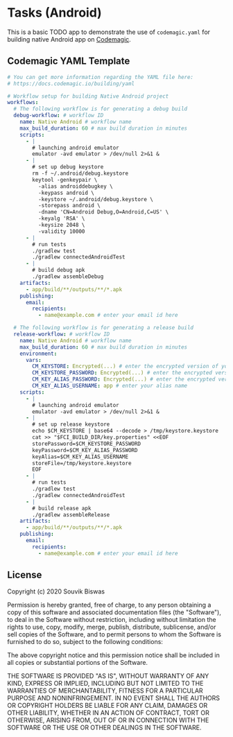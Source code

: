 # Tasks (Android)

This is a basic TODO app to demonstrate the use of `codemagic.yaml` for building native Android app on [Codemagic](https://codemagic.io/start/).

## Codemagic YAML Template

```yaml
# You can get more information regarding the YAML file here:
# https://docs.codemagic.io/building/yaml

# Workflow setup for building Native Android project
workflows:
  # The following workflow is for generating a debug build
  debug-workflow: # workflow ID
    name: Native Android # workflow name
    max_build_duration: 60 # max build duration in minutes
    scripts:
      - |
        # launching android emulator
        emulator -avd emulator > /dev/null 2>&1 &
      - |
        # set up debug keystore
        rm -f ~/.android/debug.keystore
        keytool -genkeypair \
          -alias androiddebugkey \
          -keypass android \
          -keystore ~/.android/debug.keystore \
          -storepass android \
          -dname 'CN=Android Debug,O=Android,C=US' \
          -keyalg 'RSA' \
          -keysize 2048 \
          -validity 10000
      - |
        # run tests
        ./gradlew test
        ./gradlew connectedAndroidTest
      - |
        # build debug apk
        ./gradlew assembleDebug
    artifacts:
      - app/build/**/outputs/**/*.apk
    publishing:
      email:
        recipients:
          - name@example.com # enter your email id here

  # The following workflow is for generating a release build
  release-workflow: # workflow ID
    name: Native Android # workflow name
    max_build_duration: 60 # max build duration in minutes
    environment:
      vars:
        CM_KEYSTORE: Encrypted(...) # enter the encrypted version of your keystore file
        CM_KEYSTORE_PASSWORD: Encrypted(...) # enter the encrypted version of your keystore password
        CM_KEY_ALIAS_PASSWORD: Encrypted(...) # enter the encrypted version of your key alias password
        CM_KEY_ALIAS_USERNAME: app # enter your alias name
    scripts:
      - |
        # launching android emulator
        emulator -avd emulator > /dev/null 2>&1 &
      - |
        # set up release keystore
        echo $CM_KEYSTORE | base64 --decode > /tmp/keystore.keystore
        cat >> "$FCI_BUILD_DIR/key.properties" <<EOF
        storePassword=$CM_KEYSTORE_PASSWORD
        keyPassword=$CM_KEY_ALIAS_PASSWORD
        keyAlias=$CM_KEY_ALIAS_USERNAME
        storeFile=/tmp/keystore.keystore
        EOF
      - |
        # run tests
        ./gradlew test
        ./gradlew connectedAndroidTest
      - |
        # build release apk
        ./gradlew assembleRelease
    artifacts:
      - app/build/**/outputs/**/*.apk
    publishing:
      email:
        recipients:
          - name@example.com # enter your email id here
```

## License

Copyright (c) 2020 Souvik Biswas

Permission is hereby granted, free of charge, to any person obtaining a copy
of this software and associated documentation files (the "Software"), to deal
in the Software without restriction, including without limitation the rights
to use, copy, modify, merge, publish, distribute, sublicense, and/or sell
copies of the Software, and to permit persons to whom the Software is
furnished to do so, subject to the following conditions:

The above copyright notice and this permission notice shall be included in all
copies or substantial portions of the Software.

THE SOFTWARE IS PROVIDED "AS IS", WITHOUT WARRANTY OF ANY KIND, EXPRESS OR
IMPLIED, INCLUDING BUT NOT LIMITED TO THE WARRANTIES OF MERCHANTABILITY,
FITNESS FOR A PARTICULAR PURPOSE AND NONINFRINGEMENT. IN NO EVENT SHALL THE
AUTHORS OR COPYRIGHT HOLDERS BE LIABLE FOR ANY CLAIM, DAMAGES OR OTHER
LIABILITY, WHETHER IN AN ACTION OF CONTRACT, TORT OR OTHERWISE, ARISING FROM,
OUT OF OR IN CONNECTION WITH THE SOFTWARE OR THE USE OR OTHER DEALINGS IN THE
SOFTWARE.
